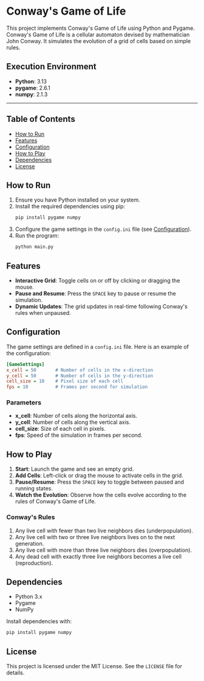 # **Conway's Game of Life**

This project implements Conway's Game of Life using Python and Pygame. 
Conway's Game of Life is a cellular automaton devised by mathematician John Conway. 
It simulates the evolution of a grid of cells based on simple rules.

## **Execution Environment**
- **Python**: 3.13 
- **pygame**: 2.6.1
- **numpy**:  2.1.3

---

## Table of Contents
- [How to Run](#how-to-run)
- [Features](#features)
- [Configuration](#configuration)
- [How to Play](#how-to-play)
- [Dependencies](#dependencies)
- [License](#license)

## How to Run
1. Ensure you have Python installed on your system.
2. Install the required dependencies using pip:
   ```bash
   pip install pygame numpy
   ```
3. Configure the game settings in the `config.ini` file (see [Configuration](#configuration)).
4. Run the program:
   ```bash
   python main.py
   ```

## Features
- **Interactive Grid**: Toggle cells on or off by clicking or dragging the mouse.
- **Pause and Resume**: Press the `SPACE` key to pause or resume the simulation.
- **Dynamic Updates**: The grid updates in real-time following Conway's rules when unpaused.

## Configuration
The game settings are defined in a `config.ini` file. Here is an example of the configuration:

```ini
[GameSettings]
x_cell = 50       # Number of cells in the x-direction
y_cell = 50       # Number of cells in the y-direction
cell_size = 10    # Pixel size of each cell
fps = 10          # Frames per second for simulation
```

### Parameters
- **x_cell**: Number of cells along the horizontal axis.
- **y_cell**: Number of cells along the vertical axis.
- **cell_size**: Size of each cell in pixels.
- **fps**: Speed of the simulation in frames per second.

## How to Play
1. **Start**: Launch the game and see an empty grid.
2. **Add Cells**: Left-click or drag the mouse to activate cells in the grid.
3. **Pause/Resume**: Press the `SPACE` key to toggle between paused and running states.
4. **Watch the Evolution**: Observe how the cells evolve according to the rules of Conway's Game of Life.

### Conway's Rules
1. Any live cell with fewer than two live neighbors dies (underpopulation).
2. Any live cell with two or three live neighbors lives on to the next generation.
3. Any live cell with more than three live neighbors dies (overpopulation).
4. Any dead cell with exactly three live neighbors becomes a live cell (reproduction).

## Dependencies
- Python 3.x
- Pygame
- NumPy 

Install dependencies with:
```bash
pip install pygame numpy
```

## License
This project is licensed under the MIT License. See the `LICENSE` file for details.
